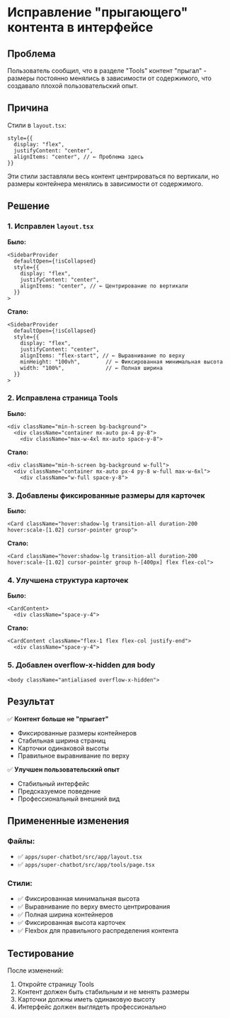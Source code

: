 # Исправление "прыгающего" контента в интерфейсе

## Проблема

Пользователь сообщил, что в разделе "Tools" контент "прыгал" - размеры постоянно менялись в зависимости от содержимого, что создавало плохой пользовательский опыт.

## Причина

Стили в `layout.tsx`:

```tsx
style={{
  display: "flex",
  justifyContent: "center",
  alignItems: "center", // ← Проблема здесь
}}
```

Эти стили заставляли весь контент центрироваться по вертикали, но размеры контейнера менялись в зависимости от содержимого.

## Решение

### 1. Исправлен `layout.tsx`

**Было:**

```tsx
<SidebarProvider
  defaultOpen={!isCollapsed}
  style={{
    display: "flex",
    justifyContent: "center",
    alignItems: "center", // ← Центрирование по вертикали
  }}
>
```

**Стало:**

```tsx
<SidebarProvider
  defaultOpen={!isCollapsed}
  style={{
    display: "flex",
    justifyContent: "center",
    alignItems: "flex-start", // ← Выравнивание по верху
    minHeight: "100vh",        // ← Фиксированная минимальная высота
    width: "100%",             // ← Полная ширина
  }}
>
```

### 2. Исправлена страница Tools

**Было:**

```tsx
<div className="min-h-screen bg-background">
  <div className="container mx-auto px-4 py-8">
    <div className="max-w-4xl mx-auto space-y-8">
```

**Стало:**

```tsx
<div className="min-h-screen bg-background w-full">
  <div className="container mx-auto px-4 py-8 w-full max-w-6xl">
    <div className="w-full space-y-8">
```

### 3. Добавлены фиксированные размеры для карточек

**Было:**

```tsx
<Card className="hover:shadow-lg transition-all duration-200 hover:scale-[1.02] cursor-pointer group">
```

**Стало:**

```tsx
<Card className="hover:shadow-lg transition-all duration-200 hover:scale-[1.02] cursor-pointer group h-[400px] flex flex-col">
```

### 4. Улучшена структура карточек

**Было:**

```tsx
<CardContent>
  <div className="space-y-4">
```

**Стало:**

```tsx
<CardContent className="flex-1 flex flex-col justify-end">
  <div className="space-y-4">
```

### 5. Добавлен overflow-x-hidden для body

```tsx
<body className="antialiased overflow-x-hidden">
```

## Результат

✅ **Контент больше не "прыгает"**

- Фиксированные размеры контейнеров
- Стабильная ширина страниц
- Карточки одинаковой высоты
- Правильное выравнивание по верху

✅ **Улучшен пользовательский опыт**

- Стабильный интерфейс
- Предсказуемое поведение
- Профессиональный внешний вид

## Примененные изменения

### Файлы:

- ✅ `apps/super-chatbot/src/app/layout.tsx`
- ✅ `apps/super-chatbot/src/app/tools/page.tsx`

### Стили:

- ✅ Фиксированная минимальная высота
- ✅ Выравнивание по верху вместо центрирования
- ✅ Полная ширина контейнеров
- ✅ Фиксированная высота карточек
- ✅ Flexbox для правильного распределения контента

## Тестирование

После изменений:

1. Откройте страницу Tools
2. Контент должен быть стабильным и не менять размеры
3. Карточки должны иметь одинаковую высоту
4. Интерфейс должен выглядеть профессионально
